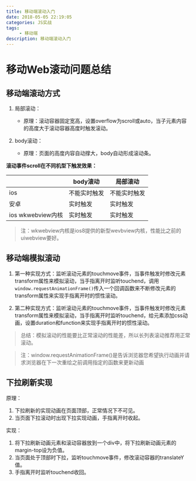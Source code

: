 ```yaml
---
title: 移动端滚动入门
date: 2018-05-05 22:19:05
categories: JS实战
tags:
     - 移动端
description: 移动端滚动入门
---
```

# 移动Web滚动问题总结

## 移动端滚动方式

1. 局部滚动：
   * 原理：滚动容器固定宽高，设置overflow为scroll或auto，当子元素内容的高度大于滚动容器高度时触发滚动。

2. body滚动：
   * 原理：页面的高度内容自动撑大，body自动形成滚动条。

**滚动事件scroll在不同机型下触发效果：**
	
|  | body滚动 | 局部滚动 |
|---|---|---|
| ios | 不能实时触发 | 不能实时触发 |
| 安卓 | 实时触发 | 实时触发 |
| ios wkwebview内核 | 实时触发 | 实时触发 |

> 注：wkwebview内核是ios8提供的新型wevbview内核，性能比之前的uiwebview要好。

## 移动端模拟滚动

1. 第一种实现方式：监听滚动元素的touchmove事件，当事件触发时修改元素transform属性来模拟滚动，当手指离开时监听touchend，调用`window.requestAnimationFrame()`传入一个回调函数来不断修改元素的transform属性来实现手指离开时的惯性滚动。

2. 第二种实现方式：监听滚动元素的touchmove事件，当事件触发时修改元素transform属性来模拟滚动，当手指离开时监听touchend，给元素添加css动画，设置duration和function来实现手指离开时的惯性滚动。

> 总结：模拟滚动的性能要比正常滚动的性能差，所以长列表滚动推荐用正常滚动。

> 注：window.requestAnimationFrame()是告诉浏览器您希望执行动画并请求浏览器在下一次重绘之前调用指定的函数来更新动画

## 下拉刷新实现

原理：

1. 下拉刷新的实现动画在页面顶部，正常情况下不可见。
2. 当页面下拉滚动时出现下拉实现动画，手指离开时收起。

实现：

1. 将下拉刷新动画元素和滚动容器放到一个div中，将下拉刷新动画元素的margin-top设为负值。
2. 当页面处于顶部时下拉，监听touchmove事件，修改滚动容器的translateY值。
3. 手指离开时监听touchend收回。